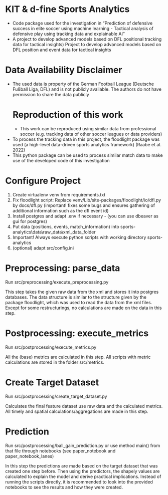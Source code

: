 # KIT & d-fine Sports Analytics
- Code package used for the investigation in “Prediction of defensive success in elite soccer using machine learning - Tactical analysis of defensive play using tracking data and explainable AI”
- A project to develop advanced models based on DFL positional tracking data for tactical insights) Project to develop advanced models based on DFL position and event data for tactical insights

# Data Availability Disclaimer
- The used data is property of the German Football League (Deutsche Fußball Liga, DFL) and is not publicly available. The authors do not have permission to share the data publicly
  # Reproduction of this work
  - This work can be reproduced using similar data from professional soccer (e.g. tracking data of other soccer leagues or data providers)
- To process the tracking data in this project, the floodlight package was used (a high-level data-driven sports analytics framework) (Raabe et al. 2022)
- This python package can be used to process similar match data to make use of the developed code of this investigation

# Configure Project
1. Create virtualenv venv from requirements.txt
2. Fix floodlight script: 
Replace venv/Lib/site-packages/floodlight/io/dfl.py by docs/dfl.py (important! fixes some bugs and ensures gathering of additional information such as the dfl event id)
3. Install postgres and adapt .env if necessary - (you can use dbeaver as gui for postgres)
4. Put data (positions, events, match_information) into sports-analytics\data\raw_data\xml_data_folder
5. Important! Always execute python scripts with working directory sports-analytics
6. (optional) adapt src/config.ini

# Preprocessing: parse_data
Run src/preprocessing/execute_preprocessing.py

This step takes the given raw data from the xml and stores it into postgres databases. The data structure is similar to the structure given by the package floodlight, which was used to read the data from the xml files. Except for some restructurings, no calculations are made on the data in this step.

# Postprocessing: execute_metrics
Run src/postprocessing/execute_metrics.py

All the (base) metrics are calculated in this step. All scripts with metric calculations are stored in the folder src/metrics.

# Create Target Dataset
Run src/postprocessing/create_target_dataset.py

Calculates the final feature dataset use raw data and the calculated metrics. All timely and spatial calculations/aggregations are made in this step. 

# Prediction
Run src/postprocessing/ball_gain_prediction.py
or use method main() from that file through notebooks (see paper_notebook and paper_notebook_lanes)

In this step the predictions are made based on the target dataset that was created one step before. Then using the predictors, the shapely values are calculated to explain the model and derive practical implications. Instead of running the scripts directly, it is recommended to look into the provided notebooks to see the results and how they were created.
